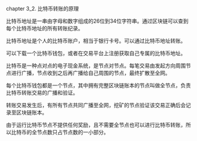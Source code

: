 chapter 3_2. 比特币转账的原理

比特币地址是一串由字母和数字组成的26位到34位字符串。通过区块链可以查到每个比特币地址的所有转账纪录。

比特币地址是个人的比特币账户，相当于银行卡号。可以通过比特币地址转账。

可以下载一个比特币钱包，或者在交易平台上注册获取自己专属的比特币地址。

比特币是一种点对点的电子现金系统，是节点对节点。每笔交易由发起方向周围节点进行广播，节点收到之后再广播给自己周围的节点，最终扩散至全网。

每个比特币钱包都是一个节点，其中拥有完整区块链账本的节点叫做全节点，负责比特币转账交易的广播和验证。

转账交易发生后，有所有节点共同广播至全网，挖矿的节点验证该交易正确后会记录至区块链账本。

由于运行比特币节点不提供任何奖励，且不需要全节点也可以进行比特币转账，所以比特币的全节点数只占节点数的一小部分。

